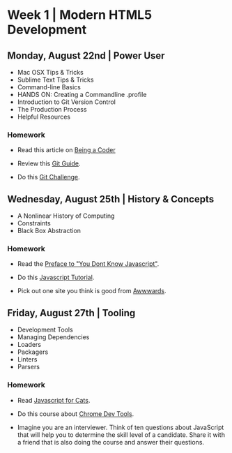 
# Week 1 | Modern HTML5 Development


## Monday, August 22nd | Power User

- Mac OSX Tips & Tricks
- Sublime Text Tips & Tricks
- Command-line Basics
- HANDS ON: Creating a Commandline .profile
- Introduction to Git Version Control
- The Production Process
- Helpful Resources

### Homework

- Read this article on [Being a Coder](https://medium.freecodecamp.com/things-i-wish-someone-had-told-me-when-i-was-learning-how-to-code-565fc9dcb329#.ihbjgkrya)

- Review this [Git Guide](http://rogerdudler.github.io/git-guide/).


- Do this [Git Challenge](https://try.github.io/levels/1/challenges/1).


## Wednesday, August 25th | History & Concepts

- A Nonlinear History of Computing
- Constraints
- Black Box Abstraction


### Homework

- Read the [Preface to "You Dont Know Javascript"](https://github.com/getify/You-Dont-Know-JS/blob/master/preface.md).

- Do this [Javascript Tutorial](http://javascript.info/).

- Pick out one site you think is good from [Awwwards](http://www.awwwards.com/).



## Friday, August 27th | Tooling

- Development Tools
- Managing Dependencies
- Loaders
- Packagers
- Linters
- Parsers

### Homework

- Read [Javascript for Cats](http://jsforcats.com/).

- Do this course about [Chrome Dev Tools](http://discover-devtools.codeschool.com/).

- Imagine you are an interviewer. Think of ten questions about JavaScript that will help you to determine the skill level of a candidate. Share it with a friend that is also doing the course and answer their questions.
